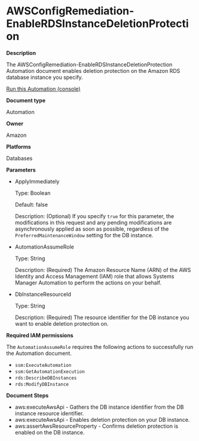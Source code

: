 # AWSConfigRemediation\-EnableRDSInstanceDeletionProtection<a name="automation-aws-enable-rds-instance-deletion-protection"></a>

**Description**

The AWSConfigRemediation\-EnableRDSInstanceDeletionProtection Automation document enables deletion protection on the Amazon RDS database instance you specify\.

[Run this Automation \(console\)](https://console.aws.amazon.com/systems-manager/automation/execute/AWSConfigRemediation-EnableRDSInstanceDeletionProtection)

**Document type**

Automation

**Owner**

Amazon

**Platforms**

Databases

**Parameters**
+ ApplyImmediately

  Type: Boolean

  Default: false

  Description: \(Optional\) If you specify `true` for this parameter, the modifications in this request and any pending modifications are asynchronously applied as soon as possible, regardless of the `PreferredMaintenanceWindow` setting for the DB instance\.
+ AutomationAssumeRole

  Type: String

  Description: \(Required\) The Amazon Resource Name \(ARN\) of the AWS Identity and Access Management \(IAM\) role that allows Systems Manager Automation to perform the actions on your behalf\.
+ DbInstanceResourceId

  Type: String

  Description: \(Required\) The resource identifier for the DB instance you want to enable deletion protection on\.

**Required IAM permissions**

The `AutomationAssumeRole` requires the following actions to successfully run the Automation document\.
+ `ssm:ExecuteAutomation`
+ `ssm:GetAutomationExecution`
+ `rds:DescribeDBInstances`
+ `rds:ModifyDBInstance`

**Document Steps**
+ aws:executeAwsApi \- Gathers the DB instance identifier from the DB instance resource identifier\.
+ aws:executeAwsApi \- Enables deletion protection on your DB instance\.
+ aws:assertAwsResourceProperty \- Confirms deletion protection is enabled on the DB instance\.